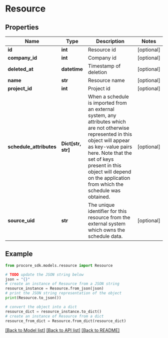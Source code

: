 # Resource


## Properties

Name | Type | Description | Notes
------------ | ------------- | ------------- | -------------
**id** | **int** | Resource id | [optional] 
**company_id** | **int** | Company id | [optional] 
**deleted_at** | **datetime** | Timestamp of deletion | [optional] 
**name** | **str** | Resource name | [optional] 
**project_id** | **int** | Project id | [optional] 
**schedule_attributes** | **Dict[str, str]** | When a schedule is imported from an external system, any attributes which are not otherwise represented in this object will appear as key-value pairs here. Note that the set of keys present in this object will depend on the application from which the schedule was obtained. | [optional] 
**source_uid** | **str** | The unique identifier for this resource from the external system which owns the schedule data. | [optional] 

## Example

```python
from procore_sdk.models.resource import Resource

# TODO update the JSON string below
json = "{}"
# create an instance of Resource from a JSON string
resource_instance = Resource.from_json(json)
# print the JSON string representation of the object
print(Resource.to_json())

# convert the object into a dict
resource_dict = resource_instance.to_dict()
# create an instance of Resource from a dict
resource_from_dict = Resource.from_dict(resource_dict)
```
[[Back to Model list]](../README.md#documentation-for-models) [[Back to API list]](../README.md#documentation-for-api-endpoints) [[Back to README]](../README.md)


